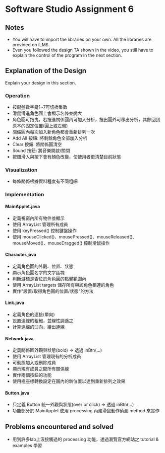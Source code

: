 # Software Studio Assignment 6

## Notes
+ You will have to import the libraries on your own. All the libraries are provided on iLMS.
+ Even you followed the design TA shown in the video, you still have to explain the control of the program in the next section.

## Explanation of the Design
Explain your design in this section.  

### Operation
+ 按鍵盤數字鍵1~7可切換集數
+ 滑鼠滑進角色圓上會顯示名條並變大
+ 角色圓可拖曳，若拖進關係圓內可加入分析，拖出圓外可移出分析，其餘回到原本的固定位置(圓上或左側)
+ 關係圓內每次加入新角色都會重新排列一次
+ Add All 按鈕: 將剩餘角色全部加入分析
+ Clear 按鈕: 將關係圓清空
+ Sound 按鈕: 將音樂開啟/關閉
+ 按鈕滑入與按下會有顏色改變，使使用者更清楚目前狀態

### Visualization
+ 每條關係根據資料程度有不同粗細

### Implementation

#### MainApplet.java
+ 定義視窗內所有物件並顯示
+ 使用 ArrayList 管理所有成員
+ 使用 keyPressed() 控制鍵盤操作
+ 使用 mouseClicked()、mousePressed()、mouseReleased()、mouseMoved()、mouseDragged() 控制滑鼠操作

#### Character.java
+ 定義角色圓的外觀、位置、狀態
+ 顯示角色圓名字的文字區塊
+ 判斷游標是否位於角色圓的點擊範圍內
+ 使用 ArrayList targets 儲存所有與該角色相連的角色
+ 實作"設置/取得角色圓的位置/狀態"的方法

#### Link.java
+ 定義角色的連接(單向)
+ 設置連線的粗細，並線性調適之
+ 計算連線的凹向，繪出連線

#### Network.java
+ 定義關係圓外觀與狀態(bold) => 透過 inBtn(...)
+ 使用 ArrayList 管理現有的分析成員
+ 可動態加入或刪除成員
+ 顯示現有成員之間所有關係線
+ 實作兩個按鈕的功能
+ 使用極座標轉換設定在圓內的新位置以達到重新排列之效果

#### Button.java
+ 只定義 Button 統一外觀與狀態(over or click) => 透過 inBtn(...)
+ 功能部分於 MainApplet 使用 processing 內建滑鼠動作偵測 method 來實作

## Problems encountered and solved
+ 用到許多lab上沒接觸過的 processing 功能，透過瀏覽官方網站之 tutorial & examples 學習
